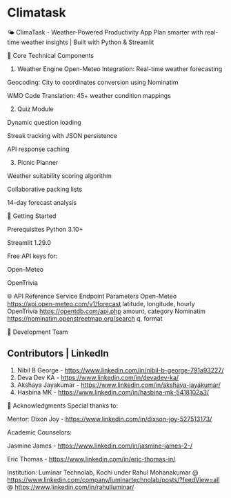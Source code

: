 # Climatask
🌤️ ClimaTask - Weather-Powered Productivity App Plan smarter with real-time weather insights | Built with Python &amp; Streamlit  

🔑 Core Technical Components
1. Weather Engine
Open-Meteo Integration: Real-time weather forecasting

Geocoding: City to coordinates conversion using Nominatim

WMO Code Translation: 45+ weather condition mappings

2. Quiz Module
   
Dynamic question loading

Streak tracking with JSON persistence

API response caching

3. Picnic Planner
   
Weather suitability scoring algorithm

Collaborative packing lists

14-day forecast analysis

🚀 Getting Started

Prerequisites
Python 3.10+

Streamlit 1.29.0

Free API keys for:

Open-Meteo

OpenTrivia


🌐 API Reference
Service	Endpoint	Parameters
Open-Meteo	https://api.open-meteo.com/v1/forecast	latitude, longitude, hourly
OpenTrivia	https://opentdb.com/api.php	amount, category
Nominatim	https://nominatim.openstreetmap.org/search	q, format

👥 Development Team

 Contributors	 |    LinkedIn
----------------------------------------------------------------

1. Nibil B George - https://www.linkedin.com/in/nibil-b-george-791a93227/
2. Deva Dev KA	- https://www.linkedin.com/in/devadev-ka/
3. Akshaya Jayakumar - https://www.linkedin.com/in/akshaya-jayakumar/
4. Hasbina MK	- https://www.linkedin.com/in/hasbina-mk-5418102a3/

🙏 Acknowledgments
Special thanks to:

Mentor: Dixon Joy  - https://www.linkedin.com/in/dixson-joy-527513173/

Academic Counselors:

Jasmine James - https://www.linkedin.com/in/jasmine-james-2-/

Eric Thomas - https://www.linkedin.com/in/eric-thomas-in/

Institution: Luminar Technolab, Kochi under Rahul Mohanakumar
@ https://www.linkedin.com/company/luminartechnolab/posts/?feedView=all
@ https://www.linkedin.com/in/rahulluminar/


